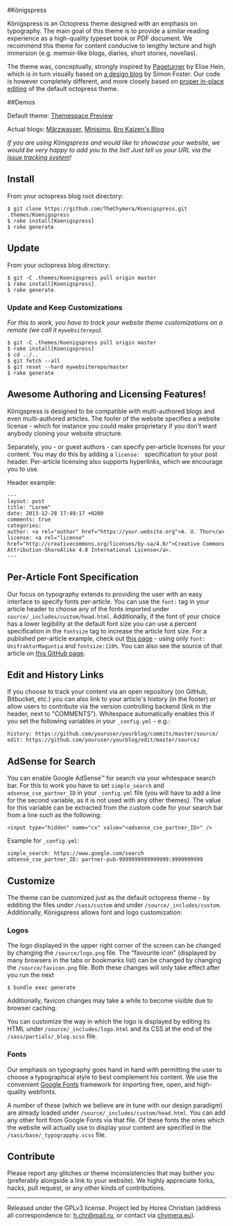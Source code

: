 #Königspress

Königspress is an Octopress theme designed with an emphasis on typography.
The main goal of this theme is to provide a similar reading experience as a high-quality typeset book or PDF document.
We recommend this theme for content conducive to lengthy lecture and high immersion (e.g. memoir-like blogs, diaries, short stories, novellas).

The theme was, conceptually, strongly inspired by [Pageturner](https://github.com/elisehein/Pageturner) by Elise Hein, which is in turn visually based on [a design blog](http://simonfosterdesign.com/blog/) by Simon Foster. 
Our code is however completely different, and more closely based on  [proper in-place editing](http://chymeric.eu/blog/2013/12/30/octopress-theme/) of the default octopress theme.

##Demos

Default theme: [Themespace Preview](http://themespace.github.io/Koenigspress/)

Actual blogs: [Märzwasser](http://mw.chymera.eu), [Minisimo](http://blog.blakepatches.me/), [Bro Kaizen's Blog](http://bro-kaizen.github.io)

*If you are using Königspress and would like to showcase your website, we would be very happy to add you to the list! Just tell us your URL via the [issue tracking system](https://github.com/TheChymera/Koenigspress/issues/3)!*

## Install

From your octopress blog root directory:

    $ git clone https://github.com/TheChymera/Koenigspress.git .themes/Koenigspress
    $ rake install[Koenigspress]
    $ rake generate

## Update

From your octopress blog directory:

    $ git -C .themes/Koenigspress pull origin master
    $ rake install[Koenigspress]
    $ rake generate
    
### Update and Keep Customizations

*For this to work, you have to track your website theme customizations on a remote (we call it ```mywebsiterepo```).*

    $ git -C .themes/Koenigspress pull origin master
    $ rake install[Koenigspress]
    $ cd ../..
    $ git fetch --all
    $ git reset --hard mywebsiterepo/master
    $ rake generate

## Awesome Authoring and Licensing Features!

Königspress is designed to be compatible with multi-authored blogs and even multi-authored articles.
The footer of the website specifies a website license - which for instance you could make proprietary if you don't want anybody cloning your website structure.

Separately, you - or guest authors - can specify per-article licenses for your content.
You may do this by adding a ```license: ``` specification to your post header.
Per-article licensing also supports hyperlinks, which we encourage you to use.

Header example:

    ---
    layout: post
    title: "Lorem"
    date: 2013-12-28 17:49:17 +0200
    comments: true
    categories: 
    author: <a rel="author" href="https://your.website.org">A. U. Thor</a>
    license: <a rel="license" href="http://creativecommons.org/licenses/by-sa/4.0/">Creative Commons Attribution-ShareAlike 4.0 International License</a>.
    ---
    
## Per-Article Font Specification

Our focus on typography extends to providing the user with an easy interface to specify fonts per-article.
You can use the ```font:``` tag in your article header to choose any of the fonts imported under ```source/_includes/custom/head.html```.
Additionally, if the font of your choice has a lower legibility at the default font size you can use a percent specification in the ```fontsize``` tag to increase the article font size.
For a published per-article example, check out [this page](http://mw.chymera.eu/blog/2009/06/21/morgenrot/) - using only ```font: UnifrakturMaguntia``` and ```fontsize:110%```.
You can also see the source of that article on [this GitHub page](https://github.com/TheChymera/mw/blob/master/source/_posts/2014-01-07-morgenrot.markdown).

## Edit and History Links

If you choose to track your content via an open repository (on  GitHub, Bitbucket, etc.) you can also link to your article's history (in the footer) or allow users to contribute via the version controlling backend (link in the header, next to "COMMENTS").
Whitespace automatically enables this if you set the following variables in your `_config.yml` - e.g.:

```
history: https://github.com/youruser/yourblog/commits/master/source/
edit: https://github.com/youruser/yourblog/edit/master/source/
```

## AdSense for Search

You can enable Google AdSense™ for search via your whitespace search bar.
For this to work you have to set `simple_search` and `adsense_cse_partner_ID` in your `_config.yml` file (you will have to add a line for the second variable, as it is not used with any other themes).
The value for this variable can be extracted from the custom code for your search bar from a line such as the following:

```
<input type="hidden" name="cx" value="<adsense_cse_partner_ID>" />
```

Example for `_config.yml`:

```
simple_search: https://www.google.com/search
adsense_cse_partner_ID: partner-pub-9999999999999999:9999999999
```

## Customize

The theme can be customized just as the default octopress theme - by edditing the files under `/sass/custom` and under `/source/_includes/custom`.
Additionally, Königspress allows font and logo customization:

### Logos

The logo displayed in the upper right corner of the screen can be changed by changing the `/source/logo.png` file.
The "favourite icon" (displayed by many browsers in the tabs or bookmarks list) can be changed by changing the `/source/favicon.png` file.
Both these changes will only take effect after you run the next 

    $ bundle exec generate
    
Additionally, favicon changes may take a while to become visible due to browser caching.

You can customize the way in which the logo is displayed by editing its HTML under `/source/_includes/logo.html` and its CSS at the end of the `/sass/partials/_blog.scss` file.

### Fonts

Our emphasis on typography goes hand in hand with permitting the user to choose a typographical style to best complement his content.
We use the convenient [Google Fonts](http://www.google.com/fonts#AboutPlace:about) framework for importing free, open, and high-quality webfonts.

A number of these (which we believe are in tune with our design paradigm) are already loaded under `/source/_includes/custom/head.html`.
You can add any other font from Google Fonts via that file.
Of these fonts the ones which the website will actually use to display your content are specified in the `/sass/base/_typograpphy.scss` file.

## Contribute

Please report any glitches or theme inconsistencies that may bother you (preferably alongside a link to your website).
We highly appreciate forks, hacks, pull request, or any other kinds of contributions.

---
Released under the GPLv3 license.
Project led by Horea Christian (address all correspondence to: h.chr@mail.ru, or contact via [chymera.eu](http://chymera.eu)).
